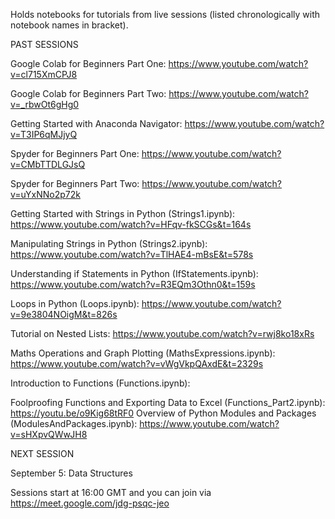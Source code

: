 Holds notebooks for tutorials from live sessions (listed chronologically with notebook names in bracket). 


PAST SESSIONS


Google Colab for Beginners Part One: https://www.youtube.com/watch?v=cl715XmCPJ8

Google Colab for Beginners Part Two: https://www.youtube.com/watch?v=_rbwOt6gHg0

Getting Started with Anaconda Navigator: https://www.youtube.com/watch?v=T3IP6qMJjyQ

Spyder for Beginners Part One: https://www.youtube.com/watch?v=CMbTTDLGJsQ

Spyder for Beginners Part Two: https://www.youtube.com/watch?v=uYxNNo2p72k

Getting Started with Strings in Python (Strings1.ipynb):  https://www.youtube.com/watch?v=HFqv-fkSCGs&t=164s

Manipulating Strings in Python (Strings2.ipynb): https://www.youtube.com/watch?v=TlHAE4-mBsE&t=578s

Understanding if Statements in Python (IfStatements.ipynb): https://www.youtube.com/watch?v=R3EQm3Othn0&t=159s

Loops in Python (Loops.ipynb): https://www.youtube.com/watch?v=9e3804NOigM&t=826s

Tutorial on Nested Lists: https://www.youtube.com/watch?v=rwj8ko18xRs

Maths Operations and Graph Plotting (MathsExpressions.ipynb): https://www.youtube.com/watch?v=vWgVkpQAxdE&t=2329s

Introduction to Functions (Functions.ipynb): 

Foolproofing Functions and Exporting Data to Excel (Functions_Part2.ipynb): https://youtu.be/o9Kig68tRF0
Overview of Python Modules and Packages (ModulesAndPackages.ipynb): https://www.youtube.com/watch?v=sHXpvQWwJH8

NEXT SESSION

September 5: Data Structures

Sessions start at 16:00 GMT and you can join via https://meet.google.com/jdg-psqc-jeo
